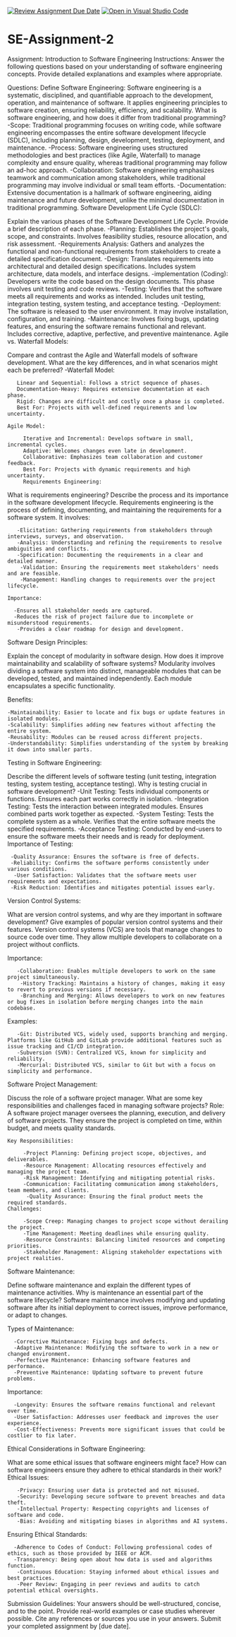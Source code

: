[![Review Assignment Due Date](https://classroom.github.com/assets/deadline-readme-button-24ddc0f5d75046c5622901739e7c5dd533143b0c8e959d652212380cedb1ea36.svg)](https://classroom.github.com/a/-ucQIGTc)
[![Open in Visual Studio Code](https://classroom.github.com/assets/open-in-vscode-718a45dd9cf7e7f842a935f5ebbe5719a5e09af4491e668f4dbf3b35d5cca122.svg)](https://classroom.github.com/online_ide?assignment_repo_id=15227467&assignment_repo_type=AssignmentRepo)
# SE-Assignment-2
Assignment: Introduction to Software Engineering
Instructions:
Answer the following questions based on your understanding of software engineering concepts. Provide detailed explanations and examples where appropriate.

Questions:
Define Software Engineering:
    Software engineering is a systematic, disciplined, and quantifiable approach to the development, operation, and maintenance of software. It applies engineering principles to software creation, ensuring reliability, efficiency, and scalability.
What is software engineering, and how does it differ from traditional programming?
    -Scope: Traditional programming focuses on writing code, while software engineering encompasses the entire software development lifecycle (SDLC), including planning, design, development, testing, deployment, and maintenance.
    -Process: Software engineering uses structured methodologies and best practices (like Agile, Waterfall) to manage complexity and ensure quality, whereas traditional programming may follow an ad-hoc approach.
    -Collaboration: Software engineering emphasizes teamwork and communication among stakeholders, while traditional programming may involve individual or small team efforts.
    -Documentation: Extensive documentation is a hallmark of software engineering, aiding maintenance and future development, unlike the minimal documentation in traditional programming.
Software Development Life Cycle (SDLC):

Explain the various phases of the Software Development Life Cycle. Provide a brief description of each phase.
   -Planning: Establishes the project's goals, scope, and constraints. Involves feasibility studies, resource allocation, and risk assessment.
   -Requirements Analysis: Gathers and analyzes the functional and non-functional requirements from stakeholders to create a detailed specification document.
   -Design: Translates requirements into architectural and detailed design specifications. Includes system architecture, data models, and interface designs.
   -implementation (Coding): Developers write the code based on the design documents. This phase involves unit testing and code reviews.
   -Testing: Verifies that the software meets all requirements and works as intended. Includes unit testing, integration testing, system testing, and acceptance testing.
   -Deployment: The software is released to the user environment. It may involve installation, configuration, and training.
   -Maintenance: Involves fixing bugs, updating features, and ensuring the software remains functional and relevant. Includes corrective, adaptive, perfective, and preventive maintenance.
Agile vs. Waterfall Models:

Compare and contrast the Agile and Waterfall models of software development. What are the key differences, and in what scenarios might each be preferred?
   -Waterfall Model:

       Linear and Sequential: Follows a strict sequence of phases.
       Documentation-Heavy: Requires extensive documentation at each phase.
       Rigid: Changes are difficult and costly once a phase is completed.
       Best For: Projects with well-defined requirements and low uncertainty.

    Agile Model:

         Iterative and Incremental: Develops software in small, incremental cycles.
         Adaptive: Welcomes changes even late in development.
         Collaborative: Emphasizes team collaboration and customer feedback.
         Best For: Projects with dynamic requirements and high uncertainty.
         Requirements Engineering:

What is requirements engineering? Describe the process and its importance in the software development lifecycle.
    Requirements engineering is the process of defining, documenting, and maintaining the requirements for a software system. It involves:

       -Elicitation: Gathering requirements from stakeholders through interviews, surveys, and observation.
       -Analysis: Understanding and refining the requirements to resolve ambiguities and conflicts.
       -Specification: Documenting the requirements in a clear and detailed manner.
        -Validation: Ensuring the requirements meet stakeholders' needs and are feasible.
        -Management: Handling changes to requirements over the project lifecycle.

    Importance:

      -Ensures all stakeholder needs are captured.
      -Reduces the risk of project failure due to incomplete or misunderstood requirements.
       -Provides a clear roadmap for design and development.

Software Design Principles:

Explain the concept of modularity in software design. How does it improve maintainability and scalability of software systems?
    Modularity involves dividing a software system into distinct, manageable modules that can be developed, tested, and maintained independently. Each module encapsulates a specific functionality.

  Benefits:

    -Maintainability: Easier to locate and fix bugs or update features in isolated modules.
    -Scalability: Simplifies adding new features without affecting the entire system.
    -Reusability: Modules can be reused across different projects.
    -Understandability: Simplifies understanding of the system by breaking it down into smaller parts.

Testing in Software Engineering:

Describe the different levels of software testing (unit testing, integration testing, system testing, acceptance testing). Why is testing crucial in software development?
   -Unit Testing: Tests individual components or functions. Ensures each part works correctly in isolation.
     -Integration Testing: Tests the interaction between integrated modules. Ensures combined parts work together as expected.
     -System Testing: Tests the complete system as a whole. Verifies that the entire software meets the specified requirements.
     -Acceptance Testing: Conducted by end-users to ensure the software meets their needs and is ready for deployment.
  Importance of Testing:

     -Quality Assurance: Ensures the software is free of defects.
     -Reliability: Confirms the software performs consistently under various conditions.
      -User Satisfaction: Validates that the software meets user requirements and expectations.
     -Risk Reduction: Identifies and mitigates potential issues early.

Version Control Systems:

What are version control systems, and why are they important in software development? Give examples of popular version control systems and their features.
      Version control systems (VCS) are tools that manage changes to source code over time. They allow multiple developers to collaborate on a project without conflicts.

   Importance:

       -Collaboration: Enables multiple developers to work on the same project simultaneously.
        -History Tracking: Maintains a history of changes, making it easy to revert to previous versions if necessary.
        -Branching and Merging: Allows developers to work on new features or bug fixes in isolation before merging changes into the main codebase.
   Examples:

       -Git: Distributed VCS, widely used, supports branching and merging. Platforms like GitHub and GitLab provide additional features such as issue tracking and CI/CD integration.
       -Subversion (SVN): Centralized VCS, known for simplicity and reliability.
       -Mercurial: Distributed VCS, similar to Git but with a focus on simplicity and performance.

Software Project Management:

Discuss the role of a software project manager. What are some key responsibilities and challenges faced in managing software projects?
    Role:
       A software project manager oversees the planning, execution, and delivery of software projects. They ensure the project is completed on time, within budget, and meets quality standards.

    Key Responsibilities:

         -Project Planning: Defining project scope, objectives, and deliverables.
         -Resource Management: Allocating resources effectively and managing the project team.
         -Risk Management: Identifying and mitigating potential risks.
         -Communication: Facilitating communication among stakeholders, team members, and clients.
          -Quality Assurance: Ensuring the final product meets the required standards.
    Challenges:

         -Scope Creep: Managing changes to project scope without derailing the project.
         -Time Management: Meeting deadlines while ensuring quality.
         -Resource Constraints: Balancing limited resources and competing priorities.
         -Stakeholder Management: Aligning stakeholder expectations with project realities.

Software Maintenance:

Define software maintenance and explain the different types of maintenance activities. Why is maintenance an essential part of the software lifecycle?
   Software maintenance involves modifying and updating software after its initial deployment to correct issues, improve performance, or adapt to changes.

  Types of Maintenance:

      -Corrective Maintenance: Fixing bugs and defects.
      -Adaptive Maintenance: Modifying the software to work in a new or changed environment.
      -Perfective Maintenance: Enhancing software features and performance.
      -Preventive Maintenance: Updating software to prevent future problems.
  Importance:

      -Longevity: Ensures the software remains functional and relevant over time.
      -User Satisfaction: Addresses user feedback and improves the user experience.
      -Cost-Effectiveness: Prevents more significant issues that could be costlier to fix later.

Ethical Considerations in Software Engineering:

What are some ethical issues that software engineers might face? How can software engineers ensure they adhere to ethical standards in their work?
   Ethical Issues:

       -Privacy: Ensuring user data is protected and not misused.
       -Security: Developing secure software to prevent breaches and data theft.
       -Intellectual Property: Respecting copyrights and licenses of software and code.
       -Bias: Avoiding and mitigating biases in algorithms and AI systems.
  Ensuring Ethical Standards:

      -Adherence to Codes of Conduct: Following professional codes of ethics, such as those provided by IEEE or ACM.
      -Transparency: Being open about how data is used and algorithms function.
       -Continuous Education: Staying informed about ethical issues and best practices.
       -Peer Review: Engaging in peer reviews and audits to catch potential ethical oversights.

Submission Guidelines:
Your answers should be well-structured, concise, and to the point.
Provide real-world examples or case studies wherever possible.
Cite any references or sources you use in your answers.
Submit your completed assignment by [due date].
